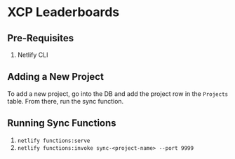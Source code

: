 # XCP Leaderboards

## Pre-Requisites

1. Netlify CLI

## Adding a New Project

To add a new project, go into the DB and add the project row in the `Projects` table. From there, run the sync function.

## Running Sync Functions

1. `netlify functions:serve`
2. `netlify functions:invoke sync-<project-name> --port 9999`
